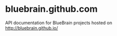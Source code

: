 bluebrain.github.com
====================

API documentation for BlueBrain projects hosted on http://bluebrain.github.io/
